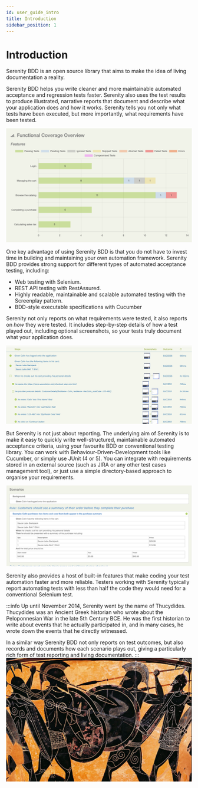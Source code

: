 ```yaml
---
id: user_guide_intro
title: Introduction
sidebar_position: 1
---
```

# Introduction

Serenity BDD is an open source library that aims to make the idea of living documentation a reality.

Serenity BDD helps you write cleaner and more maintainable automated acceptance and regression tests faster. Serenity also uses the test results to produce illustrated, narrative reports that document and describe what your application does and how it works. Serenity tells you not only what tests have been executed, but more importantly, what requirements have been tested.

![](img/intro-functional-coverage.png)

One key advantage of using Serenity BDD is that you do not have to invest time in building and maintaining your own automation framework. Serenity BDD provides strong support for different types of automated acceptance testing, including:
- Web testing with Selenium.
- REST API testing with RestAssured.
- Highly readable, maintainable and scalable automated testing with the Screenplay pattern.
- BDD-style executable specifications with Cucumber

Serenity not only reports on what requirements were tested, it also reports on _how_ they were tested. It includes step-by-step details of how a test played out, including optional screenshots, so your tests truly document what your application does.

![](img/intro-step-details.png)

But Serenity is not just about reporting. The underlying aim of Serenity is to make it easy to quickly write well-structured, maintainable automated acceptance criteria, using your favourite BDD or conventional testing library. You can work with Behaviour-Driven-Development tools like Cucumber, or simply use JUnit (4 or 5). You can integrate with requirements stored in an external source (such as JIRA or any other test cases management tool), or just use a simple directory-based approach to organise your requirements.

![](img/intro-scenario.png)

Serenity also provides a host of built-in features that make coding your test automation faster and more reliable. Testers working with Serenity typically report automating tests with less than half the code they would need for a conventional Selenium test.

:::info
Up until November 2014, Serenity went by the name of Thucydides. Thucydides was an Ancient Greek historian who wrote about the Peloponnesian War in the late 5th Century BCE. He was the first historian to write about events that he actually participated in, and in many cases, he wrote down the events that he directly witnessed.

In a similar way Serenity BDD not only reports on test outcomes, but also records and documents how each scenario plays out, giving a particularly rich form of test reporting and living documentation.
:::
![](img/intro-hoplites.jpeg)

